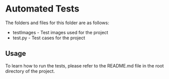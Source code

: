# Automated Tests

The folders and files for this folder are as follows:

- testImages - Test images used for the project
- test.py - Test cases for the project

## Usage

To learn how to run the tests, please refer to the README.md file in the root directory of the project.